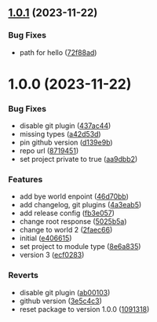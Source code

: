 ## [1.0.1](https://github.com/phucnguyen035/semantic-release-demo-2/compare/v1.0.0...v1.0.1) (2023-11-22)


### Bug Fixes

* path for hello ([72f88ad](https://github.com/phucnguyen035/semantic-release-demo-2/commit/72f88ad5684207e724adcb5c091eb4802b301e02))

# 1.0.0 (2023-11-22)


### Bug Fixes

* disable git plugin ([437ac44](https://github.com/phucnguyen035/semantic-release-demo-2/commit/437ac44e1d59b34a215243594e040d7762e20a7c))
* missing types ([a42d53d](https://github.com/phucnguyen035/semantic-release-demo-2/commit/a42d53d6358c3f125636ae2af99cbd41945a2c90))
* pin github version ([d139e9b](https://github.com/phucnguyen035/semantic-release-demo-2/commit/d139e9b5c5e36a0d81dd27dcaead71ba7c509604))
* repo url ([8719451](https://github.com/phucnguyen035/semantic-release-demo-2/commit/8719451bc8722b086f2e34a481a0e0b274754c24))
* set project private to true ([aa9dbb2](https://github.com/phucnguyen035/semantic-release-demo-2/commit/aa9dbb2c19b209c6649537f66679e12a030eb529))


### Features

* add bye world enpoint ([46d70bb](https://github.com/phucnguyen035/semantic-release-demo-2/commit/46d70bb3adcbf31eb3ff3fa9c092ef3450ead552))
* add changelog, git plugins ([4a3eab5](https://github.com/phucnguyen035/semantic-release-demo-2/commit/4a3eab5bbc7e9cb08b615cd90e3aa733a887c644))
* add release config ([fb3e057](https://github.com/phucnguyen035/semantic-release-demo-2/commit/fb3e057277787956abd8f7b202755d0b71170c54))
* change root response ([5025b5a](https://github.com/phucnguyen035/semantic-release-demo-2/commit/5025b5a6f772f9c291aea82c8a0409c29ffde56d))
* change to world 2 ([2faec66](https://github.com/phucnguyen035/semantic-release-demo-2/commit/2faec660fc30557b2951bdd534d8bc494d8a9521))
* initial ([e406615](https://github.com/phucnguyen035/semantic-release-demo-2/commit/e40661504503434cfd0801d8e074b914f5c47c0d))
* set project to module type ([8e6a835](https://github.com/phucnguyen035/semantic-release-demo-2/commit/8e6a83505e970d57ca8cb2a24188a52b8152c555))
* version 3 ([ecf0283](https://github.com/phucnguyen035/semantic-release-demo-2/commit/ecf0283f9846f9d9ceed5370a307333eb4992c72))


### Reverts

* disable git plugin ([ab00103](https://github.com/phucnguyen035/semantic-release-demo-2/commit/ab00103d2c51d2adf4dbf9d8909fce4071655c75))
* github version ([3e5c4c3](https://github.com/phucnguyen035/semantic-release-demo-2/commit/3e5c4c32b921be13ae742a3d8a8e3b4fd075ceed))
* reset package to version 1.0.0 ([1091318](https://github.com/phucnguyen035/semantic-release-demo-2/commit/1091318c2113a02db65f2d4c2234cd8b0261669e))
